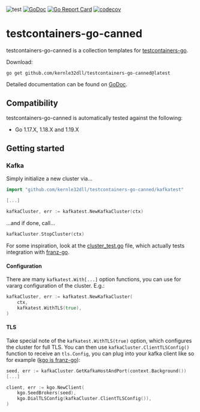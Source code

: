 ![test](https://github.com/kernle32dll/testcontainers-go-canned/workflows/test/badge.svg)
[![GoDoc](https://godoc.org/github.com/kernle32dll/testcontainers-go-canned?status.svg)](http://godoc.org/github.com/kernle32dll/testcontainers-go-canned)
[![Go Report Card](https://goreportcard.com/badge/github.com/kernle32dll/testcontainers-go-canned)](https://goreportcard.com/report/github.com/kernle32dll/testcontainers-go-canned)
[![codecov](https://codecov.io/gh/kernle32dll/testcontainers-go-canned/branch/master/graph/badge.svg)](https://codecov.io/gh/kernle32dll/testcontainers-go-canned)

# testcontainers-go-canned

testcontainers-go-canned is a collection templates for
[testcontainers-go](https://github.com/testcontainers/testcontainers-go).

Download:

```
go get github.com/kernle32dll/testcontainers-go-canned@latest
```

Detailed documentation can be found on [GoDoc](https://godoc.org/github.com/kernle32dll/testcontainers-go-canned).

## Compatibility

testcontainers-go-canned is automatically tested against the following:

- Go 1.17.X, 1.18.X and 1.19.X

## Getting started

### Kafka

Simply initialize a new cluster via...

```go
import "github.com/kernle32dll/testcontainers-go-canned/kafkatest"

[...]

kafkaCluster, err := kafkatest.NewKafkaCluster(ctx)
```

...and if done, call...

```go
kafkaCluster.StopCluster(ctx)
```

For some inspiration, look at the [cluster_test.go](./kafkatest/cluster_test.go) file, which actually tests
integration with [franz-go](https://github.com/twmb/franz-go).

#### Configuration

There are many `kafkatest.With[...]` option functions, you can use for vararg configuration of the cluster. E.g.:

```go
kafkaCluster, err := kafkatest.NewKafkaCluster(
    ctx,
    kafkatest.WithTLS(true),
)
```

#### TLS

Take special note of the `kafkatest.WithTLS(true)` option, which configures the cluster for full TLS.
You can then use `kafkaCluster.ClientTLSConfig()` function to receive an `tls.Config`, you can plug into your
kafka client like so for example ([kgo is franz-go](https://github.com/twmb/franz-go)):

```go
seed, err := kafkaCluster.GetKafkaHostAndPort(context.Background())
[...]

client, err := kgo.NewClient(
    kgo.SeedBrokers(seed),
    kgo.DialTLSConfig(kafkaCluster.ClientTLSConfig()),
)
```